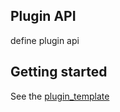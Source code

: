 ## Plugin API

define plugin api

## Getting started
See the [plugin_template](https://github.com/labulakalia/plugin_template)
